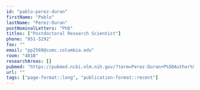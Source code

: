 ```yaml
---
id: "pablo-perez-duran"
firstName: "Pablo"
lastName: "Perez-Duran"
postNominalLetters: "PhD"
titles: ["Postdoctoral Research Scientist"]
phone: "851-5292"
fax: ""
email: "pp2569@cumc.columbia.edu"
room: "401B"
researchAreas: []
pubmed: "https://pubmed.ncbi.nlm.nih.gov/?term=Perez-Duran+P%5BAuthor%5D"
url: ""
tags: ["page-format::long", "publication-format::recent"]
---
```

